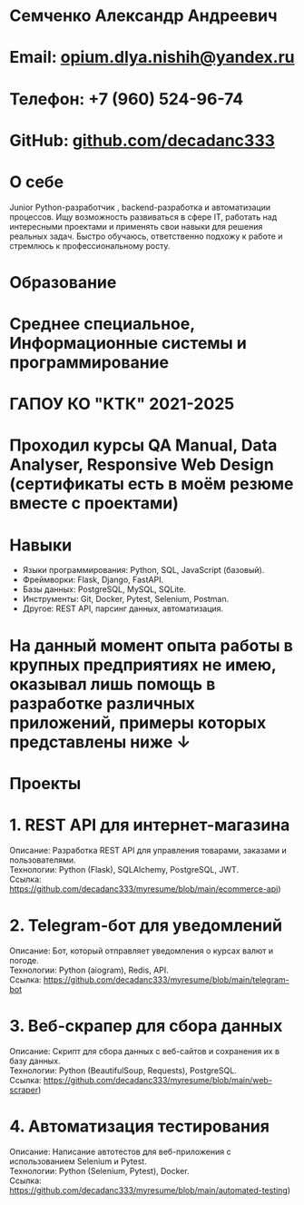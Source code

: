 # Семченко Александр Андреевич

# Email: opium.dlya.nishih@yandex.ru  
# Телефон: +7 (960) 524-96-74 
# GitHub: [github.com/decadanc333](https://github.com/decadanc333)  

# О себе

Junior Python-разработчик , backend-разработка и автоматизации процессов. Ищу возможность развиваться в сфере IT, работать над интересными проектами и применять свои навыки для решения реальных задач. Быстро обучаюсь, ответственно подхожу к работе и стремлюсь к профессиональному росту.
# Образование
# Среднее специальное, Информационные системы и программирование
# ГАПОУ КО "КТК" 2021-2025
# Проходил курсы QA Manual, Data Analyser, Responsive Web Design (сертификаты есть в моём резюме вместе с проектами) 

# Навыки

- Языки программирования: Python, SQL, JavaScript (базовый).
- Фреймворки: Flask, Django, FastAPI.
- Базы данных: PostgreSQL, MySQL, SQLite.
- Инструменты: Git, Docker, Pytest, Selenium, Postman.
- Другое: REST API, парсинг данных, автоматизация.

# На данный момент опыта работы в крупных предприятиях не имею, оказывал лишь помощь в разработке различных приложений, примеры которых представлены ниже ↓

# Проекты

# 1. REST API для интернет-магазина
Описание: Разработка REST API для управления товарами, заказами и пользователями.  
Технологии: Python (Flask), SQLAlchemy, PostgreSQL, JWT.  
Ссылка: https://github.com/decadanc333/myresume/blob/main/ecommerce-api)

# 2. Telegram-бот для уведомлений
Описание: Бот, который отправляет уведомления о курсах валют и погоде.  
Технологии: Python (aiogram), Redis, API.  
Ссылка: https://github.com/decadanc333/myresume/blob/main/telegram-bot

# 3. Веб-скрапер для сбора данных
Описание: Скрипт для сбора данных с веб-сайтов и сохранения их в базу данных.  
Технологии: Python (BeautifulSoup, Requests), PostgreSQL.  
Ссылка: https://github.com/decadanc333/myresume/blob/main/web-scraper)

# 4. Автоматизация тестирования
Описание: Написание автотестов для веб-приложения с использованием Selenium и Pytest.  
Технологии: Python (Selenium, Pytest), Docker.  
Ссылка: https://github.com/decadanc333/myresume/blob/main/automated-testing)
